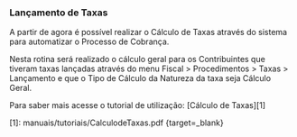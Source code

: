 ### **Lançamento de Taxas**

A partir de agora é possível realizar o Cálculo de Taxas através do sistema para automatizar o Processo de Cobrança.

Nesta rotina será realizado o cálculo geral para os Contribuintes que tiveram taxas lançadas através do menu Fiscal > Procedimentos > Taxas > Lançamento e que o Tipo de Cálculo da Natureza da taxa seja Cálculo Geral. 
 
Para saber mais acesse o tutorial de utilização: [Cálculo de Taxas][1]

  [1]: manuais/tutoriais/CalculodeTaxas.pdf {target=_blank}
